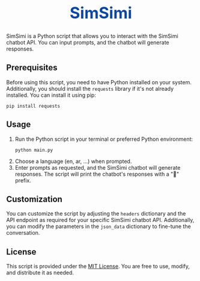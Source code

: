 <div align="center">
  <h1 style="color: #0d47a1; font-size: 3em;">SimSimi</h1>
</div>

<div>
  <p>SimSimi is a Python script that allows you to interact with the SimSimi chatbot API. You can input prompts, and the chatbot will generate responses.</p>
</div>

<div>
  <h2>Prerequisites</h2>
  <p>Before using this script, you need to have Python installed on your system. Additionally, you should install the <code>requests</code> library if it's not already installed. You can install it using pip:</p>
  <pre><code>pip install requests</code></pre>
</div>

<div>
  <h2>Usage</h2>
  <ol>
    <li>Run the Python script in your terminal or preferred Python environment:</li>
    <pre><code>python main.py</code></pre>
    <li>Choose a language (en, ar, ...) when prompted.</li>
    <li>Enter prompts as requested, and the SimSimi chatbot will generate responses. The script will print the chatbot's responses with a "🤖" prefix.</li>
  </ol>
</div>

<div>
  <h2>Customization</h2>
  <p>You can customize the script by adjusting the <code>headers</code> dictionary and the API endpoint as required for your specific SimSimi chatbot API. Additionally, you can modify the parameters in the <code>json_data</code> dictionary to fine-tune the conversation.</p>
</div>

<div>
  <h2>License</h2>
  <p>This script is provided under the <a href="https://github.com/heromr/AnyTools/blob/main/LICENSE">MIT License</a>. You are free to use, modify, and distribute it as needed.</p>
</div>
